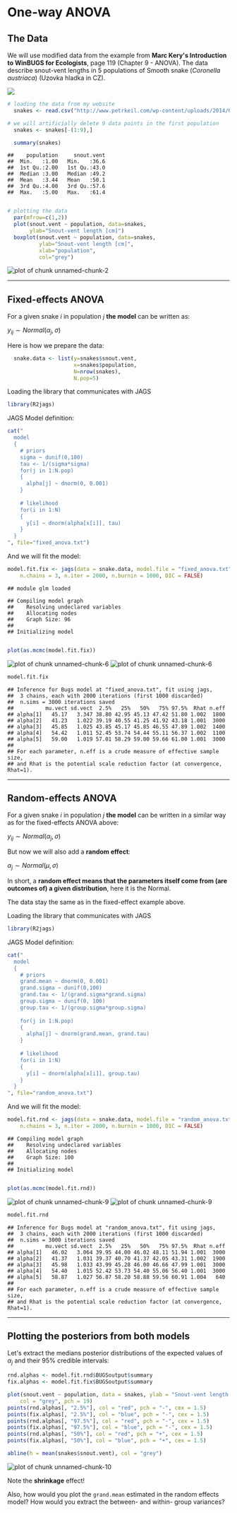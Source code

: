 One-way ANOVA
========================================================



The Data
--------

We will use modified data from the example from **Marc Kery's Introduction to WinBUGS for Ecologists**, page 119 (Chapter 9 - ANOVA). The data describe snout-vent lengths in 5 populations of Smooth snake (*Coronella austriaca*) (Uzovka hladka in CZ).

![](figure/snake.png)


```r
# loading the data from my website
  snakes <- read.csv("http://www.petrkeil.com/wp-content/uploads/2014/02/snakes.csv")

# we will artificially delete 9 data points in the first population
  snakes <- snakes[-(1:9),]

  summary(snakes)
```

```
##    population     snout.vent  
##  Min.   :1.00   Min.   :36.6  
##  1st Qu.:2.00   1st Qu.:43.0  
##  Median :3.00   Median :49.2  
##  Mean   :3.44   Mean   :50.1  
##  3rd Qu.:4.00   3rd Qu.:57.6  
##  Max.   :5.00   Max.   :61.4
```

```r

# plotting the data
  par(mfrow=c(1,2))
  plot(snout.vent ~ population, data=snakes,
       ylab="Snout-vent length [cm]")
  boxplot(snout.vent ~ population, data=snakes,
          ylab="Snout-vent length [cm]",
          xlab="population",
          col="grey")
```

![plot of chunk unnamed-chunk-2](figure/unnamed-chunk-2.png) 


********************************************************************************

Fixed-effects ANOVA
-------------------

For a given snake $i$ in population $j$ **the model** can be written as:

$y_{ij} \sim Normal(\alpha_j, \sigma)$

Here is how we prepare the data:

```r
  snake.data <- list(y=snakes$snout.vent,
                     x=snakes$population,
                     N=nrow(snakes), 
                     N.pop=5)
```


Loading the library that communicates with JAGS

```r
library(R2jags)
```


JAGS Model definition:

```r
cat("
  model
  {
    # priors
    sigma ~ dunif(0,100)
    tau <- 1/(sigma*sigma)
    for(j in 1:N.pop)
    {
      alpha[j] ~ dnorm(0, 0.001)
    }
  
    # likelihood
    for(i in 1:N)
    {
      y[i] ~ dnorm(alpha[x[i]], tau)
    }
  }
", file="fixed_anova.txt")
```


And we will fit the model:

```r
model.fit.fix <- jags(data = snake.data, model.file = "fixed_anova.txt", parameters.to.save = c("alpha"), 
    n.chains = 3, n.iter = 2000, n.burnin = 1000, DIC = FALSE)
```

```
## module glm loaded
```

```
## Compiling model graph
##    Resolving undeclared variables
##    Allocating nodes
##    Graph Size: 96
## 
## Initializing model
```

```r

plot(as.mcmc(model.fit.fix))
```

![plot of chunk unnamed-chunk-6](figure/unnamed-chunk-61.png) ![plot of chunk unnamed-chunk-6](figure/unnamed-chunk-62.png) 

```r
model.fit.fix
```

```
## Inference for Bugs model at "fixed_anova.txt", fit using jags,
##  3 chains, each with 2000 iterations (first 1000 discarded)
##  n.sims = 3000 iterations saved
##          mu.vect sd.vect  2.5%   25%   50%   75% 97.5%  Rhat n.eff
## alpha[1]   45.17   3.347 38.80 42.95 45.13 47.42 51.80 1.002  1800
## alpha[2]   41.23   1.022 39.19 40.55 41.25 41.92 43.18 1.001  3000
## alpha[3]   45.85   1.025 43.85 45.17 45.85 46.55 47.89 1.002  1400
## alpha[4]   54.42   1.011 52.45 53.74 54.44 55.11 56.37 1.002  1100
## alpha[5]   59.00   1.019 57.01 58.29 59.00 59.66 61.00 1.001  3000
## 
## For each parameter, n.eff is a crude measure of effective sample size,
## and Rhat is the potential scale reduction factor (at convergence, Rhat=1).
```



********************************************************************************

Random-effects ANOVA
--------------------

For a given snake $i$ in population $j$ **the model** can be written in a similar way as for the fixed-effects ANOVA above:

$y_{ij} \sim Normal(\alpha_j, \sigma)$

But now we will also add a **random effect**:

$\alpha_j \sim Normal(\mu, \sigma)$

In short, a **random effect means that the parameters itself come from (are outcomes of) a given distribution**, here it is the Normal.

The data stay the same as in the fixed-effect example above.

Loading the library that communicates with JAGS

```r
library(R2jags)
```


JAGS Model definition:

```r
cat("
  model
  {
    # priors
    grand.mean ~ dnorm(0, 0.001)
    grand.sigma ~ dunif(0,100)
    grand.tau <- 1/(grand.sigma*grand.sigma)
    group.sigma ~ dunif(0, 100)
    group.tau <- 1/(group.sigma*group.sigma)
  
    for(j in 1:N.pop)
    {
      alpha[j] ~ dnorm(grand.mean, grand.tau)
    }
  
    # likelihood
    for(i in 1:N)
    {
      y[i] ~ dnorm(alpha[x[i]], group.tau)
    }
  }
", file="random_anova.txt")
```


And we will fit the model:

```r
model.fit.rnd <- jags(data = snake.data, model.file = "random_anova.txt", parameters.to.save = c("alpha"), 
    n.chains = 3, n.iter = 2000, n.burnin = 1000, DIC = FALSE)
```

```
## Compiling model graph
##    Resolving undeclared variables
##    Allocating nodes
##    Graph Size: 100
## 
## Initializing model
```

```r

plot(as.mcmc(model.fit.rnd))
```

![plot of chunk unnamed-chunk-9](figure/unnamed-chunk-91.png) ![plot of chunk unnamed-chunk-9](figure/unnamed-chunk-92.png) 

```r
model.fit.rnd
```

```
## Inference for Bugs model at "random_anova.txt", fit using jags,
##  3 chains, each with 2000 iterations (first 1000 discarded)
##  n.sims = 3000 iterations saved
##          mu.vect sd.vect  2.5%   25%   50%   75% 97.5%  Rhat n.eff
## alpha[1]   46.02   3.064 39.95 44.00 46.02 48.11 51.94 1.001  3000
## alpha[2]   41.37   1.031 39.37 40.70 41.37 42.05 43.31 1.002  1900
## alpha[3]   45.98   1.033 43.99 45.28 46.00 46.66 47.99 1.001  3000
## alpha[4]   54.40   1.015 52.42 53.73 54.40 55.06 56.40 1.001  3000
## alpha[5]   58.87   1.027 56.87 58.20 58.88 59.56 60.91 1.004   640
## 
## For each parameter, n.eff is a crude measure of effective sample size,
## and Rhat is the potential scale reduction factor (at convergence, Rhat=1).
```


********************************************************************************
Plotting the posteriors from both models
----------------------------------------

Let's extract the medians posterior distributions of the expected values of $\alpha_j$ and their 95% credible intervals:

```r
rnd.alphas <- model.fit.rnd$BUGSoutput$summary
fix.alphas <- model.fit.fix$BUGSoutput$summary

plot(snout.vent ~ population, data = snakes, ylab = "Snout-vent length [cm]", 
    col = "grey", pch = 19)
points(rnd.alphas[, "2.5%"], col = "red", pch = "-", cex = 1.5)
points(fix.alphas[, "2.5%"], col = "blue", pch = "-", cex = 1.5)
points(rnd.alphas[, "97.5%"], col = "red", pch = "-", cex = 1.5)
points(fix.alphas[, "97.5%"], col = "blue", pch = "-", cex = 1.5)
points(rnd.alphas[, "50%"], col = "red", pch = "+", cex = 1.5)
points(fix.alphas[, "50%"], col = "blue", pch = "+", cex = 1.5)

abline(h = mean(snakes$snout.vent), col = "grey")
```

![plot of chunk unnamed-chunk-10](figure/unnamed-chunk-10.png) 


Note the **shrinkage** effect!

Also, how would you plot the ```grand.mean``` estimated in the random effects model?
How would you extract the between- and within- group variances?







